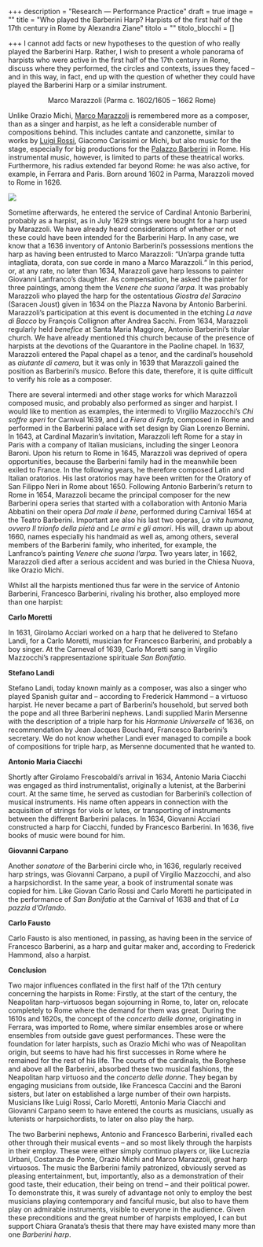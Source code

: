 +++
description = "Research — Performance Practice"
draft = true
image = ""
title = "Who played the Barberini Harp? Harpists of the first half of the 17th century in Rome by Alexandra Ziane"
titolo = ""
titolo_blocchi = []

+++
I cannot add facts or new hypotheses to the question of who really played the Barberini Harp. Rather, I wish to present a whole panorama of harpists who were active in the first half of the 17th century in Rome, discuss where they performed, the circles and contexts, issues they faced – and in this way, in fact, end up with the question of whether they could have played the Barberini Harp or a similar instrument.

<p style="text-align: center">Marco Marazzoli  
(Parma c. 1602/1605 – 1662 Rome)</p>

Unlike Orazio Michi, [Marco Marazzoli](https://it.wikipedia.org/wiki/Marco_Marazzoli "Marco Marazzoli") is remembered more as a composer, than as a singer and harpist, as he left a considerable number of compositions behind. This includes cantate and canzonette, similar to works by [Luigi Rossi](https://it.wikipedia.org/wiki/Luigi_Rossi "Luigi Rossi"), Giacomo Carissimi or Michi, but also music for the stage, especially for big productions for the [Palazzo Barberini](https://it.wikipedia.org/wiki/Palazzo_Barberini "Palazzo Barberini") in Rome. His instrumental music, however, is limited to parts of these theatrical works. Furthermore, his radius extended far beyond Rome: he was also active, for example, in Ferrara and Paris. Born around 1602 in Parma, Marazzoli moved to Rome in 1626.

![](/images/image.jpg)

Sometime afterwards, he entered the service of Cardinal Antonio Barberini, probably as a harpist, as in July 1629 strings were bought for a harp used by Marazzoli. We have already heard considerations of whether or not these could have been intended for the Barberini Harp. In any case, we know that a 1636 inventory of Antonio Barberini’s possessions mentions the harp as having been entrusted to Marco Marazzoli: “Un’arpa grande tutta intagliata, dorata, con sue corde in mano a Marco Marazzoli.“ In this period, or, at any rate, no later than 1634, Marazzoli gave harp lessons to painter Giovanni Lanfranco’s daughter. As compensation, he asked the painter for three paintings, among them the _Venere che suona l’arpa_. It was probably Marazzoli who played the harp for the ostentatious _Giostra del Saracino_ (Saracen Joust) given in 1634 on the Piazza Navona by Antonio Barberini. Marazzoli’s participation at this event is documented in the etching _La nave di Bacco_ by François Collignon after Andrea Sacchi. From 1634, Marazzoli regularly held _benefice_ at Santa Maria Maggiore, Antonio Barberini’s titular church. We have already mentioned this church because of the presence of harpists at the devotions of the Quarantore in the Paoline chapel. In 1637, Marazzoli entered the Papal chapel as a tenor, and the cardinal’s household as _aiutante di camera_, but it was only in 1639 that Marazzoli gained the position as Barberini’s _musico_. Before this date, therefore, it is quite difficult to verify his role as a composer.

There are several intermedi and other stage works for which Marazzoli composed music, and probably also performed as singer and harpist. I would like to mention as examples, the intermedi to Virgilio Mazzocchi’s _Chi soffre speri_ for Carnival 1639, and _La Fiera di Farfa_, composed in Rome and performed in the Barberini palace with set design by Gian Lorenzo Bernini. In 1643, at Cardinal Mazarin’s invitation, Marazzoli left Rome for a stay in Paris with a company of Italian musicians, including the singer Leonora Baroni. Upon his return to Rome in 1645, Marazzoli was deprived of opera opportunities, because the Barberini family had in the meanwhile been exiled to France. In the following years, he therefore composed Latin and Italian oratorios. His last oratorios may have been written for the Oratory of San Filippo Neri in Rome about 1650. Following Antonio Barberini’s return to Rome in 1654, Marazzoli became the principal composer for the new Barberini opera series that started with a collaboration with Antonio Maria Abbatini on their opera _Dal male il bene_, performed during Carnival 1654 at the Teatro Barberini. Important are also his last two operas, _La vita humana, ovvero Il trionfo della pietà_ and _Le armi e gli amori_. His will, drawn up about 1660, names especially his handmaid as well as, among others, several members of the Barberini family, who inherited, for example, the Lanfranco’s painting _Venere che suona l’arpa_. Two years later, in 1662, Marazzoli died after a serious accident and was buried in the Chiesa Nuova, like Orazio Michi.

Whilst all the harpists mentioned thus far were in the service of Antonio Barberini, Francesco Barberini, rivaling his brother, also employed more than one harpist:

**Carlo Moretti**

In 1631, Girolamo Acciari worked on a harp that he delivered to Stefano Landi, for a Carlo Moretti, musician for Francesco Barberini, and probably a boy singer. At the Carneval of 1639, Carlo Moretti sang in Virgilio Mazzocchi’s rappresentazione spirituale _San Bonifatio_.

**Stefano Landi**

Stefano Landi, today known mainly as a composer, was also a singer who played Spanish guitar and – according to Frederick Hammond – a virtuoso harpist. He never became a part of Barberini’s household, but served both the pope and all three Barberini nephews. Landi supplied Marin Mersenne with the description of a triple harp for his _Harmonie Universelle_ of 1636, on recommendation by Jean Jacques Bouchard, Francesco Barberini’s secretary. We do not know whether Landi ever managed to compile a book of compositions for triple harp, as Mersenne documented that he wanted to.

**Antonio Maria Ciacchi**

Shortly after Girolamo Frescobaldi’s arrival in 1634, Antonio Maria Ciacchi was engaged as third instrumentalist, originally a lutenist, at the Barberini court. At the same time, he served as custodian for Barberini’s collection of musical instruments. His name often appears in connection with the acquisition of strings for viols or lutes, or transporting of instruments between the different Barberini palaces. In 1634, Giovanni Acciari constructed a harp for Ciacchi, funded by Francesco Barberini. In 1636, five books of music were bound for him.

**Giovanni Carpano**

Another _sonatore_ of the Barberini circle who, in 1636, regularly received harp strings, was Giovanni Carpano, a pupil of Virgilio Mazzocchi, and also a harpsichordist. In the same year, a book of instrumental sonate was copied for him. Like Giovan Carlo Rossi and Carlo Moretti he participated in the performance of _San Bonifatio_ at the Carnival of 1638 and that of _La pazzia d’Orlando_.

**Carlo Fausto**

Carlo Fausto is also mentioned, in passing, as having been in the service of Francesco Barberini, as a harp and guitar maker and, according to Frederick Hammond, also a harpist.

**Conclusion**

Two major influences conflated in the first half of the 17th century concerning the harpists in Rome: Firstly, at the start of the century, the Neapolitan harp-virtuosos began sojourning in Rome, to, later on, relocate completely to Rome where the demand for them was great. During the 1610s and 1620s, the concept of the _concerto delle donne_, originating in Ferrara, was imported to Rome, where similar ensembles arose or where ensembles from outside gave guest performances. These were the foundation for later harpists, such as Orazio Michi who was of Neapolitan origin, but seems to have had his first successes in Rome where he remained for the rest of his life. The courts of the cardinals, the Borghese and above all the Barberini, absorbed these two musical fashions, the Neapolitan harp virtuoso and the _concerto delle donne_. They began by engaging musicians from outside, like Francesca Caccini and the Baroni sisters, but later on established a large number of their own harpists. Musicians like Luigi Rossi, Carlo Moretti, Antonio Maria Ciacchi and Giovanni Carpano seem to have entered the courts as musicians, usually as lutenists or harpsichordists, to later on also play the harp.

The two Barberini nephews, Antonio and Francesco Barberini, rivalled each other through their musical events – and so most likely through the harpists in their employ. These were either simply continuo players or, like Lucrezia Urbani, Costanza de Ponte, Orazio Michi and Marco Marazzoli, great harp virtuosos. The music the Barberini family patronized, obviously served as pleasing entertainment, but, importantly, also as a demonstration of their good taste, their education, their being on trend – and their political power. To demonstrate this, it was surely of advantage not only to employ the best musicians playing contemporary and fanciful music, but also to have them play on admirable instruments, visible to everyone in the audience. Given these preconditions and the great number of harpists employed, I can but support Chiara Granata’s thesis that there may have existed many more than one _Barberini harp_.
